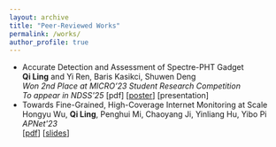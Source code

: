 ```yaml
---
layout: archive
title: "Peer-Reviewed Works"
permalink: /works/
author_profile: true
---
```


- Accurate Detection and Assessment of Spectre-PHT Gadget  
  **Qi Ling** and Yi Ren, Baris Kasikci, Shuwen Deng  
  *Won 2nd Place at MICRO’23 Student Research Competition*  
  *To appear in NDSS'25*
  [pdf] [[poster](/files/SRC%20Poster%20Portroit.pdf)] [presentation]
- Towards Fine-Grained, High-Coverage Internet Monitoring at Scale  
  Hongyu Wu, **Qi Ling**, Penghui Mi, Chaoyang Ji, Yinliang Hu, Yibo Pi  
  *APNet'23*  
  [[pdf](/files/sec5-towards_fine_grained.pdf)] [[slides](/files/Towards_slides.pdf)]
